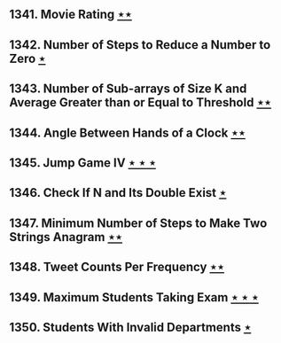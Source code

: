 ## 1341. Movie Rating [$\star\star$](https://leetcode.com/problems/movie-rating)

## 1342. Number of Steps to Reduce a Number to Zero [$\star$](https://leetcode.com/problems/number-of-steps-to-reduce-a-number-to-zero)

## 1343. Number of Sub-arrays of Size K and Average Greater than or Equal to Threshold [$\star\star$](https://leetcode.com/problems/number-of-sub-arrays-of-size-k-and-average-greater-than-or-equal-to-threshold)

## 1344. Angle Between Hands of a Clock [$\star\star$](https://leetcode.com/problems/angle-between-hands-of-a-clock)

## 1345. Jump Game IV [$\star\star\star$](https://leetcode.com/problems/jump-game-iv)

## 1346. Check If N and Its Double Exist [$\star$](https://leetcode.com/problems/check-if-n-and-its-double-exist)

## 1347. Minimum Number of Steps to Make Two Strings Anagram [$\star\star$](https://leetcode.com/problems/minimum-number-of-steps-to-make-two-strings-anagram)

## 1348. Tweet Counts Per Frequency [$\star\star$](https://leetcode.com/problems/tweet-counts-per-frequency)

## 1349. Maximum Students Taking Exam [$\star\star\star$](https://leetcode.com/problems/maximum-students-taking-exam)

## 1350. Students With Invalid Departments [$\star$](https://leetcode.com/problems/students-with-invalid-departments)
